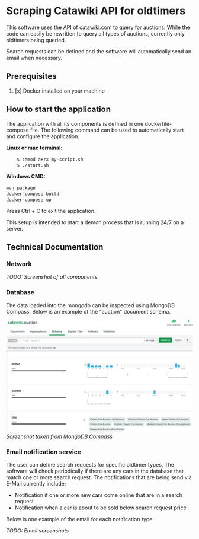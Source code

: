 # Scraping Catawiki API for oldtimers

This software uses the API of catawiki.com to query for auctions.
While the code can easily be rewritten to query all types of auctions, currently only oldtimers being queried.

Search requests can be defined and the software will automatically send an email when necessary.

## Prerequisites

1. [x] Docker installed on your machine

## How to start the application

The application with all its components is defined in one dockerfile-compose file.
The following command can be used to automatically start and configure the application.

**Linux or mac terminal:**

```
    $ chmod a+rx my-script.sh
    $ ./start.sh
```

**Windows CMD:**

```
mvn package
docker-compose build
docker-compose up
```

Press Ctrl + C to exit the application.

This setup is intended to start a demon process that is running 24/7 on a server.

## Technical Documentation

### Network

*TODO: Screenshot of all components*

### Database

The data loaded into the mongodb can be inspected using MongoDB Compass. Below is an example of the "auction" document
schema.

![mongo_compass_example.png](documentation%2Fmongo_compass_example.png)
*Screenshot taken from MongoDB Compass*

### Email notification service

The user can define search requests for specific oldtimer types, The software will check periodically if there are any
cars in the database that match one or more search request.
The notifications that are being send via E-Mail currently include:

- Notification if one or more new cars come online that are in a search request
- Notification when a car is about to be sold below search request price

Below is one example of the email for each notification type:

*TODO: Email screenshots*